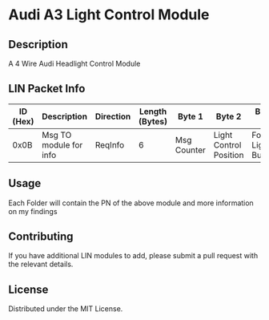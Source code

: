 # Audi A3 Light Control Module

## Description
A 4 Wire Audi Headlight Control Module

## LIN Packet Info

| ID (Hex) | Description | Direction | Length (Bytes) | Byte 1 | Byte 2 | Byte 3 | Byte 4 | Byte 5 | Byte 6 |
|----------|-------------|-----------|----------------|-------------|-------------|-------------|-------------|-------------|-------------|
| 0x0B | Msg TO module for info | ReqInfo | 6 | Msg Counter | Light Control Position | Fog Light Button | Backlight Brightness | Unknown | Unknown | 


## Usage
Each Folder will contain the PN of the above module and more information on my findings

## Contributing
If you have additional LIN modules to add, please submit a pull request with the relevant details.

## License
Distributed under the MIT License.
